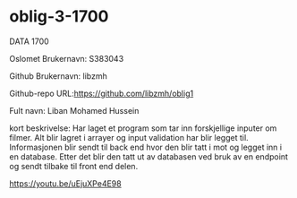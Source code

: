 # oblig-3-1700

DATA 1700

Oslomet Brukernavn: S383043

Github Brukernavn: libzmh

Github-repo URL:https://github.com/libzmh/oblig1

Fult navn: Liban Mohamed Hussein

kort beskrivelse: Har laget et program som tar inn forskjellige inputer om filmer. Alt blir lagret i arrayer og input validation har blir legget til. Informasjonen blir sendt til back end hvor den blir tatt i mot og legget inn i en database. Etter det blir den tatt ut av databasen ved bruk av en endpoint og sendt tilbake til front end delen.

https://youtu.be/uEjuXPe4E98
